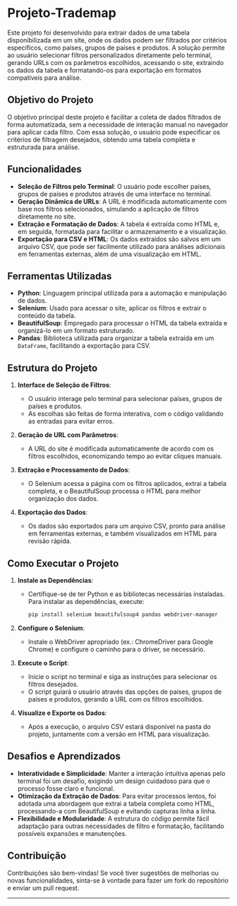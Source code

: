 # Projeto-Trademap

Este projeto foi desenvolvido para extrair dados de uma tabela disponibilizada em um site, onde os dados podem ser filtrados por critérios específicos, como países, grupos de países e produtos. A solução permite ao usuário selecionar filtros personalizados diretamente pelo terminal, gerando URLs com os parâmetros escolhidos, acessando o site, extraindo os dados da tabela e formatando-os para exportação em formatos compatíveis para análise.

## Objetivo do Projeto

O objetivo principal deste projeto é facilitar a coleta de dados filtrados de forma automatizada, sem a necessidade de interação manual no navegador para aplicar cada filtro. Com essa solução, o usuário pode especificar os critérios de filtragem desejados, obtendo uma tabela completa e estruturada para análise.

## Funcionalidades

- **Seleção de Filtros pelo Terminal**: O usuário pode escolher países, grupos de países e produtos através de uma interface no terminal.
- **Geração Dinâmica de URLs**: A URL é modificada automaticamente com base nos filtros selecionados, simulando a aplicação de filtros diretamente no site.
- **Extração e Formatação de Dados**: A tabela é extraída como HTML e, em seguida, formatada para facilitar o armazenamento e a visualização.
- **Exportação para CSV e HTML**: Os dados extraídos são salvos em um arquivo CSV, que pode ser facilmente utilizado para análises adicionais em ferramentas externas, além de uma visualização em HTML.

## Ferramentas Utilizadas

- **Python**: Linguagem principal utilizada para a automação e manipulação de dados.
- **Selenium**: Usado para acessar o site, aplicar os filtros e extrair o conteúdo da tabela.
- **BeautifulSoup**: Empregado para processar o HTML da tabela extraída e organizá-lo em um formato estruturado.
- **Pandas**: Biblioteca utilizada para organizar a tabela extraída em um `DataFrame`, facilitando a exportação para CSV.

## Estrutura do Projeto

1. **Interface de Seleção de Filtros**:
   - O usuário interage pelo terminal para selecionar países, grupos de países e produtos.
   - As escolhas são feitas de forma interativa, com o código validando as entradas para evitar erros.

2. **Geração de URL com Parâmetros**:
   - A URL do site é modificada automaticamente de acordo com os filtros escolhidos, economizando tempo ao evitar cliques manuais.

3. **Extração e Processamento de Dados**:
   - O Selenium acessa a página com os filtros aplicados, extrai a tabela completa, e o BeautifulSoup processa o HTML para melhor organização dos dados.

4. **Exportação dos Dados**:
   - Os dados são exportados para um arquivo CSV, pronto para análise em ferramentas externas, e também visualizados em HTML para revisão rápida.

## Como Executar o Projeto

1. **Instale as Dependências**:
   - Certifique-se de ter Python e as bibliotecas necessárias instaladas. Para instalar as dependências, execute:
     ```bash
     pip install selenium beautifulsoup4 pandas webdriver-manager
     ```
   
2. **Configure o Selenium**:
   - Instale o WebDriver apropriado (ex.: ChromeDriver para Google Chrome) e configure o caminho para o driver, se necessário.

3. **Execute o Script**:
   - Inicie o script no terminal e siga as instruções para selecionar os filtros desejados.
   - O script guiará o usuário através das opções de países, grupos de países e produtos, gerando a URL com os filtros escolhidos.

4. **Visualize e Exporte os Dados**:
   - Após a execução, o arquivo CSV estará disponível na pasta do projeto, juntamente com a versão em HTML para visualização.

## Desafios e Aprendizados

- **Interatividade e Simplicidade**: Manter a interação intuitiva apenas pelo terminal foi um desafio, exigindo um design cuidadoso para que o processo fosse claro e funcional.
- **Otimização da Extração de Dados**: Para evitar processos lentos, foi adotada uma abordagem que extrai a tabela completa como HTML, processando-a com BeautifulSoup e evitando capturas linha a linha.
- **Flexibilidade e Modularidade**: A estrutura do código permite fácil adaptação para outras necessidades de filtro e formatação, facilitando possíveis expansões e manutenções.

## Contribuição

Contribuições são bem-vindas! Se você tiver sugestões de melhorias ou novas funcionalidades, sinta-se à vontade para fazer um fork do repositório e enviar um pull request.

---

